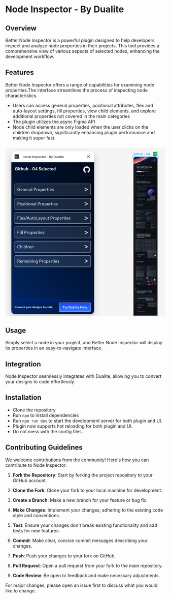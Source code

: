 # Node Inspector - By Dualite

## Overview

Better Node Inspector is a powerful plugin designed to help developers inspect and analyze node properties in their projects. This tool provides a comprehensive view of various aspects of selected nodes, enhancing the development workflow.

## Features

Better Node Inspector offers a range of capabilities for examining node properties.The interface streamlines the process of inspecting node characteristics.

- Users can access general properties, positional attributes, flex and auto-layout settings, fill properties, view child elements, and explore additional properties not covered in the main categories
- The plugin utilizes the async Figma API
- Node child elements are only loaded when the user clicks on the children dropdown, significantly enhancing plugin performance and making it super fast.

### ![selectedNode](image-2.png)

## Usage

Simply select a node in your project, and Better Node Inspector will display its properties in an easy-to-navigate interface.

## Integration

Node Inspector seamlessly integrates with Dualite, allowing you to convert your designs to code effortlessly.

## Installation

- Clone the repository
- Run `npm` to install dependencies
- Run `npm run dev` to start the development server for both plugin and UI.
- Plugin now supports hot reloading for both plugin and UI.
- Do not mess with the config files.

## Contributing Guidelines

We welcome contributions from the community! Here's how you can contribute to Node Inspector:

1. **Fork the Repository**: Start by forking the project repository to your GitHub account.

2. **Clone the Fork**: Clone your fork to your local machine for development.

3. **Create a Branch**: Make a new branch for your feature or bug fix.

4. **Make Changes**: Implement your changes, adhering to the existing code style and conventions.

5. **Test**: Ensure your changes don't break existing functionality and add tests for new features.

6. **Commit**: Make clear, concise commit messages describing your changes.

7. **Push**: Push your changes to your fork on GitHub.

8. **Pull Request**: Open a pull request from your fork to the main repository.

9. **Code Review**: Be open to feedback and make necessary adjustments.

For major changes, please open an issue first to discuss what you would like to change.
